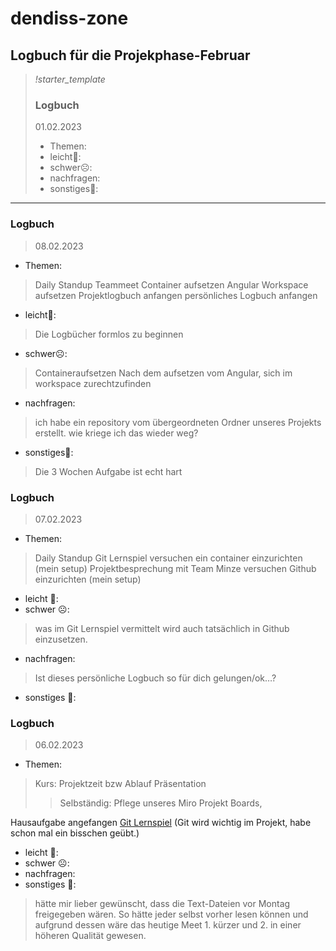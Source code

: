 # dendiss-zone
## Logbuch für die Projekphase-Februar
> *!starter_template*
> ### Logbuch 
> 01.02.2023
> - Themen:
> - leicht🙂:
> - schwer☹️:
> - nachfragen:
> - sonstiges🤷:
---
### Logbuch

> 08.02.2023

- Themen: 
> Daily Standup
> Teammeet
> Container aufsetzen
> Angular Workspace aufsetzen
> Projektlogbuch anfangen
> persönliches Logbuch anfangen
- leicht🙂:
>Die Logbücher formlos zu beginnen       
- schwer☹️:
> Containeraufsetzen
> Nach dem aufsetzen vom Angular, sich im workspace zurechtzufinden
- nachfragen:
> ich habe ein repository vom übergeordneten Ordner unseres Projekts erstellt. wie kriege ich das wieder weg?
- sonstiges🤷:
> Die 3 Wochen Aufgabe ist echt hart

### Logbuch

> 07.02.2023

- Themen:
> Daily Standup
> Git Lernspiel
> versuchen ein container einzurichten (mein setup)
> Projektbesprechung mit Team Minze
> versuchen Github einzurichten (mein setup)
- leicht 🙂:	
- schwer ☹️:
> was im Git Lernspiel vermittelt wird auch tatsächlich in Github einzusetzen.
- nachfragen:
> Ist dieses persönliche Logbuch so für dich gelungen/ok…?
- sonstiges 🤷:

### Logbuch 

> 06.02.2023

- Themen:
> Kurs: Projektzeit bzw Ablauf Präsentation
>> Selbständig:
>> Pflege unseres Miro Projekt Boards,

Hausaufgabe angefangen [Git Lernspiel](https://learngitbranching.js.org/?locale=de_DE) (Git wird wichtig im Projekt, habe schon mal ein bisschen geübt.)

- leicht 🙂:	
- schwer ☹️:	
- nachfragen:	
- sonstiges 🤷:
> hätte mir lieber gewünscht, dass die Text-Dateien vor Montag freigegeben wären. So hätte jeder selbst vorher lesen können und aufgrund dessen wäre das heutige Meet 1. kürzer und 2. in einer höheren Qualität gewesen.
